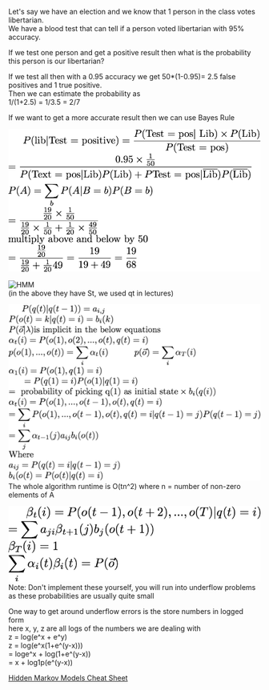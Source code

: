 Let's say we have an election and we know that 1 person in the class votes libertarian.  
We have a blood test that can tell if a person voted libertarian with 95% accuracy.  

If we test one person and get a positive result then what is the probability this person is our libertarian?  

If we test all then with a 0.95 accuracy we get 50*(1-0.95)= 2.5 false positives and 1 true positive.  
Then we can estimate the probability as  
1/(1+2.5) = 1/3.5 = 2/7  

If we want to get a more accurate result then we can use Bayes Rule    

![bayes](img/lecture-14/bayes.png)  

![HMM](http://sites.stat.psu.edu/~jiali/pictures/hmm.gif)  
(in the above they have St, we used qt in lectures)

![alpha](img/lecture-14/alpha.png)  
The whole algorithm runtime is O(tn^2) where n = number of non-zero elements of A  

![beta](img/lecture-14/beta.png)  
Note: Don't implement these yourself, you will run into underflow problems as these probabilities are usually quite small  

One way to get around underflow errors is the store numbers in logged form  
here x, y, z are all logs of the numbers we are dealing with  
z = log(e^x + e^y)  
z = log(e^x(1+e^(y-x)))  
  = loge^x + log(1+e^(y-x))  
  = x + log1p(e^(y-x))  


  
[Hidden Markov Models Cheat Sheet](http://www.bcl.hamilton.ie/~barak/misc/hmm.pdf)
